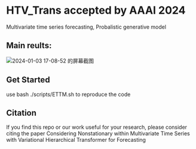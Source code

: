 # HTV_Trans accepted by AAAI 2024

Multivariate time series forecasting, Probalistic generative model

## Main reults:

![2024-01-03 17-08-52 的屏幕截图](https://github.com/flare200020/HTV_Trans/assets/57718330/ce9629bc-039e-490f-b51f-f0aa96f4f006)

## Get Started
use bash ./scripts/ETTM.sh to reproduce the code

## Citation
If you find this repo or our work useful for your research, please consider citing the paper
Considering Nonstationary within Multivariate Time Series with Variational Hierarchical Transformer for Forecasting
